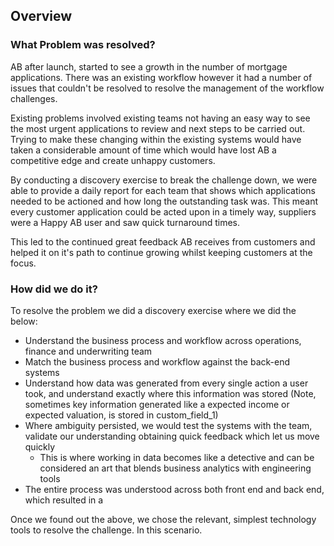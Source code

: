 ## Overview

### What Problem was resolved?

AB after launch, started to see a growth in the number of mortgage applications. There was an existing workflow however it had a number of issues that couldn't be resolved to resolve the management of the workflow challenges.

Existing problems involved existing teams not having an easy way to see the most urgent applications to review and next steps to be carried out. Trying to make these changing within the existing systems would have taken a considerable amount of time which would have lost AB a competitive edge and create unhappy customers. 

By conducting a discovery exercise to break the challenge down, we were able to provide a daily report for each team that shows which applications needed to be actioned and how long the outstanding task was. This meant every customer application could be acted upon in a timely way, suppliers were a Happy AB user and saw quick turnaround times.

This led to the continued great feedback AB receives from customers and helped it on it's path to continue growing whilst keeping customers at the focus.


### How did we do it?

To resolve the problem we did a discovery exercise where we did the below:

- Understand the business process and workflow across operations, finance and underwriting team
- Match the business process and workflow against the back-end systems
- Understand how data was generated from every single action a user took, and understand exactly where this information was stored (Note, sometimes key information generated like a expected income or expected valuation, is stored in custom_field_1) 
- Where ambiguity persisted, we would test the systems with the team, validate our understanding obtaining quick feedback which let us move quickly
  - This is where working in data becomes like a detective and can be considered an art that blends business analytics with engineering tools
- The entire process was understood across both front end and back end, which resulted in a 

Once we found out the above, we chose the relevant, simplest technology tools to resolve the challenge. In this scenario.


